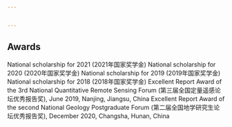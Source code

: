 ```yaml
---


---
```


## Awards
National scholarship for 2021 (2021年国家奖学金)
National scholarship for 2020 (2020年国家奖学金)
National scholarship for 2019 (2019年国家奖学金)
National scholarship for 2018 (2018年国家奖学金)
Excellent Report Award of the 3rd National Quantitative Remote Sensing Forum (第三届全国定量遥感论坛优秀报告奖), June 2019, Nanjing, Jiangsu, China
Excellent Report Award of the second National Geology Postgraduate Forum (第二届全国地学研究生论坛优秀报告奖), December 2020, Changsha, Hunan, China
